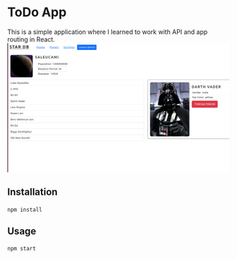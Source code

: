# ToDo App
This is a simple application where I learned to work with API and app routing in React.
![Todo App](./starwars.png)

## Installation
```npm install```

## Usage
```npm start```
